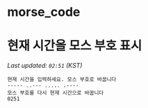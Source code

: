 # morse_code
# 현재 시간을 모스 부호 표시
<!-- MORSE_TIME_START -->
_Last updated: `02:51` (KST)_

```
현재 시간을 입력하세요. 모스 부호로 바꿉니다
----- ..--- ..... .----
모스 부호를 다시 현재 시간으로 바꿉니다
0251
```
<!-- MORSE_TIME_END -->
